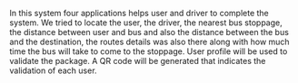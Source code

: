 In this system four applications helps user and driver to complete the system. We tried to locate the user, the driver, the nearest bus stoppage, the distance between user and bus and also the distance between the bus and the destination, the routes details was also there along with how much time the bus will take to come to the stoppage. User profile will be used to validate the package. A QR code will be generated that indicates the validation of each user.
